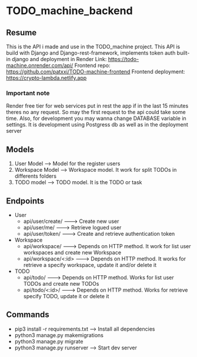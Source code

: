 # TODO_machine_backend
## Resume
This is the API i made and use in the TODO_machine project. This API is build with Django and Django-rest-framework, implements token auth built-in django and deployment in Render
Link: https://todo-machine.onrender.com/api/
Frontend repo: https://github.com/patxxi/TODO-machine-frontend
Frontend deployment: https://crypto-lambda.netlify.app
### Important note
Render free tier for web services put in rest the app if in the last 15 minutes theres no any request. So may the first request to the api could take some time.
Also, for development you may wanna change DATABASE variable in settings. It is development using Postgress db as well as in the deployment server

## Models

 1. User Model --> Model for the register users
 2. Workspace Model --> Workspace model. It work for split TODOs in differents folders
 3. TODO model --> TODO model. It is the TODO or task

## Endpoints

 - User
	 - api/user/create/ ---> Create new user
	 - api/user/me/ ---> Retrieve logued user
	 - api/user/token/ ---> Create and retrieve authentication token
 - Workspace
	 - api/workspace/ ---> Depends on HTTP method. It work for list user workspaces and create new Workspace
	 - api/workspace/<:id> ---> Depends on HTTP method. It works for retrieve a specify workspace, update it and/or delete it
 - TODO
	 - api/todo/ ---> Depends on HTTP method. Works for list user TODOs and create new TODOs
	 - api/todo/<:id>/ ---> Depends on HTTP method. Works for retrieve specify TODO, update it or delete it

## Commands
 - pip3 install -r requirements.txt --> Install all dependencies
 - python3 manage.py makemigrations
 - python3 manage.py migrate
 - python3 manage.py runserver --> Start dev server